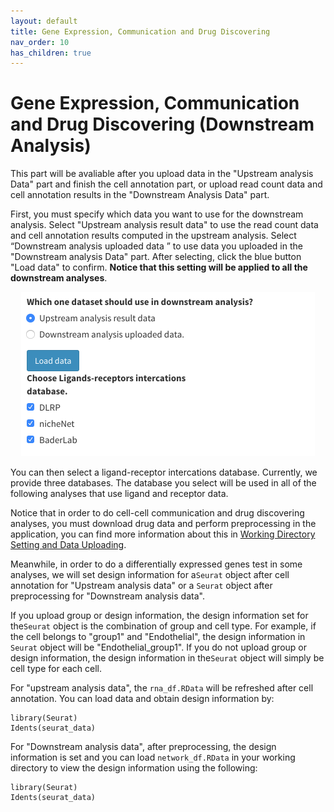 ```yaml
---
layout: default
title: Gene Expression, Communication and Drug Discovering
nav_order: 10
has_children: true
---
```


# Gene Expression, Communication and Drug Discovering (Downstream Analysis)

This part will be avaliable after you upload data in the "Upstream analysis Data" part and finish the cell annotation part, or upload read count data and cell annotation results in the "Downstream Analysis Data" part.

First, you must specify which data you want to use for the downstream analysis. Select "Upstream analysis result data" to use the read count data and cell annotation results computed in the upstream analysis. Select “Downstream analysis uploaded data ” to use data you uploaded in the "Downstream analysis Data" part. After selecting, click the blue button "Load data" to confirm. **Notice that this setting will be applied to all the downstream analyses**.

<p align="center"><img src="pic/geneExpression.png" alt="geneExpression" style="zoom:50%;" /></p>

You can then select a ligand-receptor intercations database. Currently, we provide three databases. The database you select will be used in all of the following analyses that use ligand and receptor data.

Notice that in order to do cell-cell communication and drug discovering analyses, you must download drug data and perform preprocessing in the application, you can find more information about this in [Working Directory Setting and Data Uploading](data.md).

Meanwhile, in order to do a differentially expressed genes test in some analyses, we will set design information for a`Seurat` object after cell annotation for "Upstream analysis data" or a `Seurat` object after preprocessing for "Downstream analysis data". 

If you upload group or design information, the design information set for the`Seurat` object is the combination of group and cell type. For example, if the cell belongs to "group1" and "Endothelial", the design information in `Seurat` object will be "Endothelial_group1". If you do not upload group or design information, the design information in the`Seurat` object will simply be cell type for each cell.

For "upstream analysis data", the `rna_df.RData`  will be refreshed after cell annotation. You can load data and obtain design information by:

```
library(Seurat)
Idents(seurat_data)
```

For "Downstream analysis data", after preprocessing, the design information is set and you can load `network_df.RData` in your working directory to view the design information using the following:

```
library(Seurat)
Idents(seurat_data)
```

